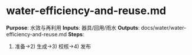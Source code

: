 # water-efficiency-and-reuse.md

**Purpose**: 水效与再利用
**Inputs**: 器具/回用/雨水
**Outputs**: docs/water/water-efficiency-and-reuse.md
**Steps**:

1. 准备→2) 生成→3) 校核→4) 发布
